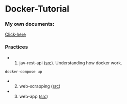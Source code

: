 # Docker-Tutorial

### My own documents:
[Click-here](https://drive.google.com/drive/folders/1yLX7lnAsCVY1YGxOkJ75Qtco1EM0qVyM?usp=sharing)

### Practices
+ 1. jav-rest-api ([src](https://github.com/conanak99/jav-rest-api)). Understanding how docker work. 

```bash
docker-compose up
```

+ 2. web-scrapping ([src](https://www.youtube.com/watch?v=bi0cKgmRuiA))

+ 3. web-app ([src](https://www.youtube.com/watch?v=bi0cKgmRuiA))